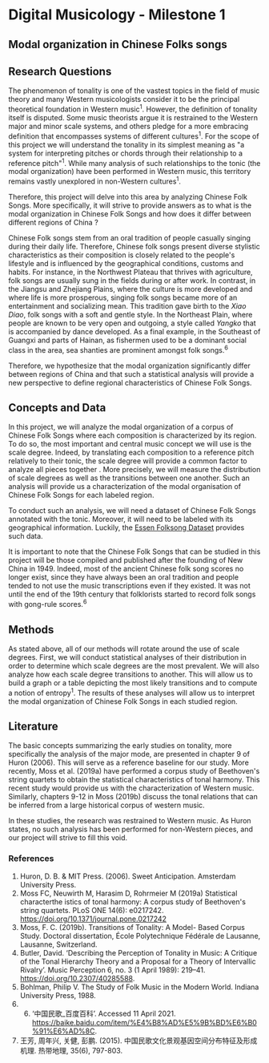 # Digital Musicology - Milestone 1

## Modal organization in Chinese Folks songs

## Research Questions

The phenomenon of tonality is one of the vastest topics in the field of music theory and many Western musicologists consider it to be the principal theoretical foundation in Western music<sup>1</sup>. However, the definition of tonality itself is disputed. Some music theorists argue it is restrained to the Western major and minor scale systems, and others pledge for a more embracing definition that encompasses systems of different cultures<sup>1</sup>. For the scope of this project we will understand the tonality in its simplest meaning as "a system for interpreting pitches or chords through their relationship to a reference pitch"<sup>1</sup>. While many analysis of such relationships to the tonic (the modal organization) have been performed in Western music, this territory remains vastly unexplored in non-Western cultures<sup>1</sup>.

Therefore, this project will delve into this area by analyzing Chinese Folk Songs. More specifically, it will strive to provide answers as to what is the modal organization in Chinese Folk Songs and how does it differ between different regions of China ?

Chinese Folk songs stem from an oral tradition of people casually singing during their daily life. Therefore, Chinese folk songs present diverse stylistic characteristics as their composition is closely related to the people's lifestyle and is influenced by the geographical conditions, customs and habits. For instance, in the Northwest Plateau that thrives with agriculture, folk songs are usually sung in the fields during or after work. In contrast, in the Jiangsu and Zhejiang Plains, where the culture is more developed and where life is more prosperous, singing folk songs became more of an entertainment and socializing mean. This tradition gave birth to the *Xiao Diao*, folk songs with a soft and gentle style. In the Northeast Plain, where people are known to be very open and outgoing, a style called *Yangko* that is accompanied by dance developed. As a final example, in the Southeast of Guangxi and parts of Hainan, as fishermen used to be a dominant social class in the area, sea shanties are prominent amongst folk songs.<sup>6</sup>

Therefore, we hypothesize that the modal organization significantly differ between regions of China and that such a statistical analysis will provide a new perspective to define regional characteristics of Chinese Folk Songs.

## Concepts and Data

In this project, we will analyze the modal organization of a corpus of Chinese Folk Songs where each composition is characterized by its region. To do so, the most important and central music concept we will use is the scale degree. Indeed, by translating each composition to a reference pitch relatively to their tonic, the scale degree will provide a common factor to analyze all pieces together . More precisely, we will measure the distribution of scale degrees as well as the transitions between one another. Such an analysis will provide us a characterization of the modal organisation of Chinese Folk Songs for each labeled region.

To conduct such an analysis, we will need a dataset of Chinese Folk Songs annotated with the tonic. Moreover, it will need to be labeled with its geographical information. Luckily, the [Essen Folksong Dataset](http://kern.ccarh.org/browse?l=essen) provides such data.

It is important to note that the Chinese Folk Songs that can be studied in this project will be those compiled and published after the founding of New China in 1949. Indeed, most of the ancient Chinese folk song scores no longer exist, since they have always been an oral tradition and people tended to not use the music transcriptions even if they existed. It was not until the end of the 19th century that folklorists started to record folk songs with gong-rule scores.<sup>6</sup>
## Methods

As stated above, all of our methods will rotate around the use of scale degrees. First, we will conduct statistical analyses of their distribution in order to determine which scale degrees are the most prevalent. We will also analyze how each scale degree transitions to another. This will allow us to build a graph or a table depicting the most likely transitions and to compute a notion of entropy<sup>1</sup>. The results of these analyses will allow us to interpret the modal organization of Chinese Folk Songs in each studied region.

## Literature

The basic concepts summarizing the early studies on tonality, more specifically the analysis of the major mode, are presented in chapter 9 of Huron (2006). This will serve as a reference baseline for our study. More recently, Moss et al. (2019a) have performed a corpus study of Beethoven's string quartets to obtain the statistical characteristics of tonal harmony. This recent study would provide us with the characterization of Western music. Similarly, chapters 9-12 in Moss (2019b) discuss the tonal relations that can be inferred from a large historical corpus of western music.

In these studies, the research was restrained to Western music. As Huron states, no such analysis has been performed for non-Western pieces, and our project will strive to fill this void.
### References

1. Huron, D. B. & MIT Press. (2006). Sweet Anticipation. Amsterdam University Press.
2. Moss FC, Neuwirth M, Harasim D, Rohrmeier M (2019a) Statistical characterthe istics of tonal harmony: A corpus study of Beethoven's string quartets. PLoS ONE 14(6): e0217242. https://doi.org/10.1371/journal.pone.0217242
3. Moss, F. C. (2019b). Transitions of Tonality: A Model- Based Corpus Study. Doctoral dissertation, École Polytechnique Fédérale de Lausanne, Lausanne, Switzerland. 
4. Butler, David. ‘Describing the Perception of Tonality in Music: A Critique of the Tonal Hierarchy Theory and a Proposal for a Theory of Intervallic Rivalry’. Music Perception 6, no. 3 (1 April 1989): 219–41. https://doi.org/10.2307/40285588.
5. Bohlman, Philip V. The Study of Folk Music in the Modern World. Indiana University Press, 1988.
6. 6. ‘中国民歌_百度百科’. Accessed 11 April 2021. https://baike.baidu.com/item/%E4%B8%AD%E5%9B%BD%E6%B0%91%E6%AD%8C.
7. 王芳, 周年兴, 关健, 彭鹏. (2015). 中国民歌文化景观基因空间分布特征及形成机理. 热带地理, 35(6), 797-803.

